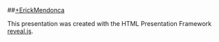 ##[+ErickMendonca](http://google.com/+ErickMendonca)

This presentation was created with the HTML Presentation Framework [reveal.js](https://github.com/hakimel/reveal.js/).
